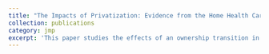 ```yaml
---
title: "The Impacts of Privatization: Evidence from the Home Health Care Setting"
collection: publications
category: jmp
excerpt: 'This paper studies the effects of an ownership transition in home health care by analyzing Arkansas’ 2016 sale of its statewide public agency network to a national for-profit chain. Using Medicare claims from 2010–2021 and difference-in-differences design, I estimate both agency-level and market-level impacts. Privatization led to sharp increases in service intensity — including therapy visits and coded complexity — with episode payments rising by 27%. Home health use expanded by 10% at the state level, while clinical outcomes such as hospitalizations and mortality remained flat. A stylized model highlights how billing effort, strategic documentation and service mix can raise the effective price of care, inducing supply expansion. I also consider alternative explanations such as marketing effort or operational efficiencies. While access expanded, the welfare implications depend on the relative costs and value of the additional care delivered.'
---
```

